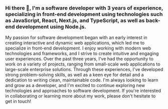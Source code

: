 ### Hi there 👋, I'm a software developer with 3 years of experience, specializing in front-end development using technologies such as JavaScript, React, Next.js, and TypeScript, as well as back-end development using Node.js.

My passion for software development began with an early interest in creating interactive and dynamic web applications, which led me to specialize in front-end development. I enjoy working with modern web technologies and frameworks, and I strive to create intuitive and engaging user experiences.
Over the past three years, I've had the opportunity to work on a variety of projects, ranging from small-scale web applications to large-scale enterprise solutions. Through these experiences, I've developed strong problem-solving skills, as well as a keen eye for detail and a dedication to writing clean, maintainable code.
I'm always looking to learn and grow as a developer, and I'm excited to continue exploring new technologies and approaches to software development. If you're interested in collaborating or learning more about my work, please don't hesitate to get in touch!

<!--
**invisiblemask/invisiblemask** is a ✨ _special_ ✨ repository because its `README.md` (this file) appears on your GitHub profile.

Here are some ideas to get you started:

- 🔭 I’m currently working on ...
- 🌱 I’m currently learning ...
- 👯 I’m looking to collaborate on ...
- 🤔 I’m looking for help with ...
- 💬 Ask me about ...
- 📫 How to reach me: ...
- 😄 Pronouns: ...
- ⚡ Fun fact: ...
-->
